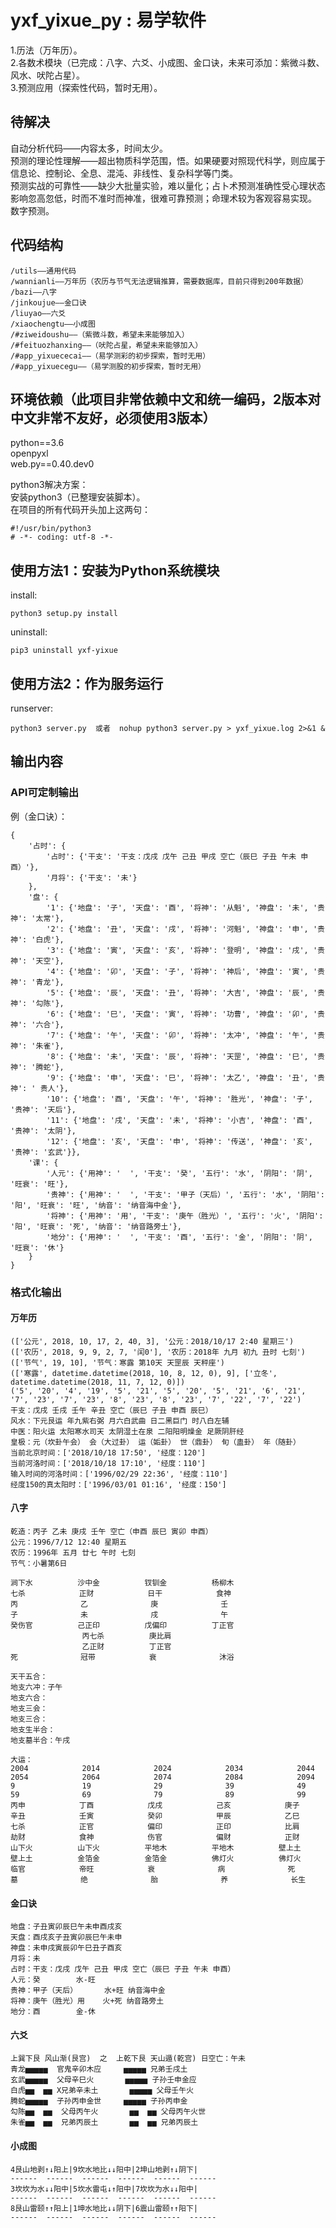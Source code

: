 yxf_yixue_py : 易学软件
=========================================================

1.历法（万年历）。  
2.各数术模块（已完成：八字、六爻、小成图、金口诀，未来可添加：紫微斗数、风水、吠陀占星）。  
3.预测应用（探索性代码，暂时无用）。  

## 待解决

自动分析代码——内容太多，时间太少。  
预测的理论性理解——超出物质科学范围，悟。如果硬要对照现代科学，则应属于信息论、控制论、全息、混沌、非线性、复杂科学等门类。  
预测实战的可靠性——缺少大批量实验，难以量化；占卜术预测准确性受心理状态影响忽高忽低，时而不准时而神准，很难可靠预测；命理术较为客观容易实现。  
数字预测。  

## 代码结构

    /utils——通用代码
    /wannianli——万年历（农历与节气无法逻辑推算，需要数据库，目前只得到200年数据）
    /bazi——八字
    /jinkoujue——金口诀
    /liuyao——六爻
    /xiaochengtu——小成图
    /#ziweidoushu——（紫微斗数，希望未来能够加入）
    /#feituozhanxing——（吠陀占星，希望未来能够加入）
	/#app_yixuececai——（易学测彩的初步探索，暂时无用）
	/#app_yixuecegu——（易学测股的初步探索，暂时无用）

## 环境依赖（此项目非常依赖中文和统一编码，2版本对中文非常不友好，必须使用3版本）

python==3.6  
openpyxl  
web.py==0.40.dev0  

python3解决方案：  
安装python3（已整理安装脚本）。  
在项目的所有代码开头加上这两句：  

	#!/usr/bin/python3   
	# -*- coding: utf-8 -*-

## 使用方法1：安装为Python系统模块

install:   

	python3 setup.py install
	
uninstall:   

	pip3 uninstall yxf-yixue
	
## 使用方法2：作为服务运行

runserver:   

	python3 server.py  或者  nohup python3 server.py > yxf_yixue.log 2>&1 &

## 输出内容

### API可定制输出  

例（金口诀）：  

	{
		'占时': {
			'占时': {'干支': '干支：戊戌 戊午 己丑 甲戌 空亡（辰巳 子丑 午未 申酉）'}, 
			'月将': {'干支': '未'}
		}, 
		'盘': {
			'1': {'地盘': '子', '天盘': '酉', '将神': '从魁', '神盘': '未', '贵神': '太常'}, 
			'2': {'地盘': '丑', '天盘': '戌', '将神': '河魁', '神盘': '申', '贵神': '白虎'}, 
			'3': {'地盘': '寅', '天盘': '亥', '将神': '登明', '神盘': '戌', '贵神': '天空'}, 
			'4': {'地盘': '卯', '天盘': '子', '将神': '神后', '神盘': '寅', '贵神': '青龙'}, 
			'5': {'地盘': '辰', '天盘': '丑', '将神': '大吉', '神盘': '辰', '贵神': '勾陈'}, 
			'6': {'地盘': '巳', '天盘': '寅', '将神': '功曹', '神盘': '卯', '贵神': '六合'}, 
			'7': {'地盘': '午', '天盘': '卯', '将神': '太冲', '神盘': '午', '贵神': '朱雀'}, 
			'8': {'地盘': '未', '天盘': '辰', '将神': '天罡', '神盘': '巳', '贵神': '腾蛇'}, 
			'9': {'地盘': '申', '天盘': '巳', '将神': '太乙', '神盘': '丑', '贵神': ' 贵人'}, 
			'10': {'地盘': '酉', '天盘': '午', '将神': '胜光', '神盘': '子', '贵神': '天后'}, 
			'11': {'地盘': '戌', '天盘': '未', '将神': '小吉', '神盘': '酉', '贵神': '太阴'}, 
			'12': {'地盘': '亥', '天盘': '申', '将神': '传送', '神盘': '亥', '贵神': '玄武'}}, 
		'课': {
			'人元': {'用神': '  ', '干支': '癸', '五行': '水', '阴阳': '阴', '旺衰': '旺'}, 
			'贵神': {'用神': '  ', '干支': '甲子（天后）', '五行': '水', '阴阳': '阳', '旺衰': '旺', '纳音': '纳音海中金'}, 
			'将神': {'用神': '用', '干支': '庚午（胜光）', '五行': '火', '阴阳': '阳', '旺衰': '死', '纳音': '纳音路旁土'}, 
			'地分': {'用神': '  ', '干支': '酉', '五行': '金', '阴阳': '阴', '旺衰': '休'}
		}
	}

### 格式化输出  

#### 万年历

	(['公元', 2018, 10, 17, 2, 40, 3], '公元：2018/10/17 2:40 星期三')
	(['农历', 2018, 9, 9, 2, 7, '闰0'], '农历：2018年 九月 初九 丑时 七刻')
	(['节气', 19, 10], '节气：寒露 第10天 天罡辰 天秤座')
	(['寒露', datetime.datetime(2018, 10, 8, 12, 0), 9], ['立冬', datetime.datetime(2018, 11, 7, 12, 0)])
	('5', '20', '4', '19', '5', '21', '5', '20', '5', '21', '6', '21', '7', '23', '7', '23', '8', '23', '8', '23', '7', '22', '7', '22')
	干支：戊戌 壬戌 壬午 辛丑 空亡（辰巳 子丑 申酉 辰巳）
	风水：下元艮运 年九紫右弼 月六白武曲 日二黑巨门 时八白左辅
	中医：阳火运 太阳寒水司天 太阴湿土在泉 二阳阳明燥金 足厥阴肝经
	皇极：元（坎卦午会） 会（大过卦） 运（姤卦） 世（鼎卦） 旬（蛊卦） 年（随卦）
	当前北京时间：['2018/10/18 17:50', '经度：120']
	当前河洛时间：['2018/10/18 17:10', '经度：110']
	输入时间的河洛时间：['1996/02/29 22:36', '经度：110']
	经度150的真太阳时：['1996/03/01 01:16', '经度：150']
	
#### 八字

	乾造：丙子 乙未 庚戌 壬午 空亡（申酉 辰巳 寅卯 申酉）
	公元：1996/7/12 12:40 星期五
	农历：1996年 五月 廿七 午时 七刻
	节气：小暑第6日

	涧下水          沙中金          钗钏金          杨柳木
	七杀            正财            日干            食神
	丙              乙              庚              壬
	子              未              戌              午
	癸伤官          己正印          戊偏印          丁正官
					丙七杀          庚比肩
					乙正财          丁正官
	死              冠带            衰              沐浴

	天干五合：
	地支六冲：子午
	地支六合：
	地支三会：
	地支三合：
	地支生半合：
	地支墓半合：午戌

	大运：
	2004            2014            2024            2034            2044            2054            2064            2074            2084            2094
	9               19              29              39              49              59              69      		79              89              99
	丙申            丁酉            戊戌            己亥            庚子            辛丑            壬寅            癸卯            甲辰            乙巳
	七杀            正官            偏印            正印            比肩            劫财            食神            伤官            偏财            正财
	山下火          山下火          平地木          平地木          壁上土          壁上土          金箔金          金箔金          佛灯火          佛灯火
	临官            帝旺            衰              病              死              墓              绝              胎              养              长生

#### 金口诀

	地盘：子丑寅卯辰巳午未申酉戌亥
	天盘：酉戌亥子丑寅卯辰巳午未申
	神盘：未申戌寅辰卯午巳丑子酉亥
	月将：未
	占时：干支：戊戌 戊午 己丑 甲戌 空亡（辰巳 子丑 午未 申酉）
	人元：癸        水-旺
	贵神：甲子（天后）      水+旺 纳音海中金
	将神：庚午（胜光）用    火+死 纳音路旁土
	地分：酉        金-休

#### 六爻
	
	上巽下艮 风山渐(艮宫)  之  上乾下艮 天山遁(乾宫) 日空亡：午未
	青龙▅▅▅▅▅  官鬼辛卯木应     ▅▅▅▅▅ 兄弟壬戌土
	玄武▅▅▅▅▅  父母辛巳火       ▅▅▅▅▅ 子孙壬申金应
	白虎▅▅  ▅▅ X兄弟辛未土       ▅▅▅▅▅ 父母壬午火
	腾蛇▅▅▅▅▅  子孙丙申金世     ▅▅▅▅▅ 子孙丙申金
	勾陈▅▅  ▅▅  父母丙午火       ▅▅  ▅▅ 父母丙午火世
	朱雀▅▅  ▅▅  兄弟丙辰土       ▅▅  ▅▅ 兄弟丙辰土

#### 小成图

	4艮山地剥↑↓阳上|9坎水地比↓↓阳中|2坤山地剥↑↓阴下|
	------  ------  ------  ------  ------  ------
	3坎坎为水↓↓阳中|5坎水雷屯↓↑阳中|7坎坎为水↓↓阳中|
	------  ------  ------  ------  ------  ------
	8艮山雷颐↑↑阳上|1坤水地比↓↓阴下|6震山雷颐↑↑阳下|
	------  ------  ------  ------  ------  ------

